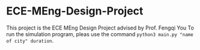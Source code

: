 # ECE-MEng-Design-Project
This project is the ECE MEng Design Project advised by Prof. Fengqi You
To run the simulation program, pleas use the command `python3 main.py "name of city" duration`.
